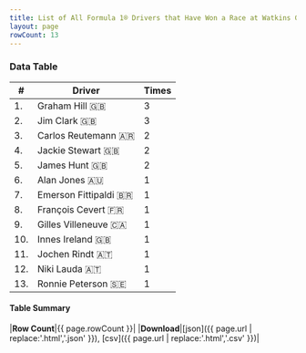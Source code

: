 ```yaml
---
title: List of All Formula 1® Drivers that Have Won a Race at Watkins Glen
layout: page
rowCount: 13
---
```


<canvas id="chart" width="400" height="180"></canvas>
<script>
var data = {
    "datasets": [
        {
            "backgroundColor": "#f3a935",
            "borderColor": "#f68639",
            "borderWidth": 1,
            "data": [
                3.0,
                3.0,
                2.0,
                2.0,
                2.0,
                1.0,
                1.0,
                1.0,
                1.0,
                1.0,
                1.0,
                1.0,
                1.0
            ],
            "label": "Times"
        }
    ],
    "labels": [
        "Graham Hill",
        "Jim Clark",
        "Carlos Reutemann",
        "Jackie Stewart",
        "James Hunt",
        "Alan Jones",
        "Emerson Fittipaldi",
        "François Cevert",
        "Gilles Villeneuve",
        "Innes Ireland",
        "Jochen Rindt",
        "Niki Lauda",
        "Ronnie Peterson"
    ]
};
var options = {
  legend: {
    display: false
  },
  scales: {
    xAxes: [{
      ticks: {
        beginAtZero: true,
        maxRotation: 180,
        display: window.innerWidth > 800
      }
    }],
    yAxes: [{
      ticks: {
        beginAtZero: true
      }
    }]
  },
  onResize: function(chart, size) {
    chart.options.scales.xAxes[0].ticks.display = size.width > 800;
  }
};
new Chart("chart", {
    data: data,
    type: 'bar',
    options: options
});
</script>



### Data Table

| # | Driver | Times |
|--|--|--|
| 1. | Graham Hill 🇬🇧 | 3 |
| 2. | Jim Clark 🇬🇧 | 3 |
| 3. | Carlos Reutemann 🇦🇷 | 2 |
| 4. | Jackie Stewart 🇬🇧 | 2 |
| 5. | James Hunt 🇬🇧 | 2 |
| 6. | Alan Jones 🇦🇺 | 1 |
| 7. | Emerson Fittipaldi 🇧🇷 | 1 |
| 8. | François Cevert 🇫🇷 | 1 |
| 9. | Gilles Villeneuve 🇨🇦 | 1 |
| 10. | Innes Ireland 🇬🇧 | 1 |
| 11. | Jochen Rindt 🇦🇹 | 1 |
| 12. | Niki Lauda 🇦🇹 | 1 |
| 13. | Ronnie Peterson 🇸🇪 | 1 |

#### Table Summary

|**Row Count**|{{ page.rowCount }}|
|**Download**|[json]({{ page.url | replace:'.html','.json' }}), [csv]({{ page.url | replace:'.html','.csv' }})|
